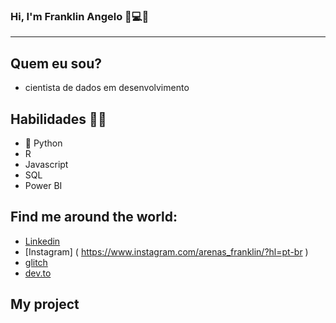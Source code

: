 ### Hi, I'm Franklin Angelo 👦💻👋
---

## Quem eu sou?
* cientista de dados em desenvolvimento 


## Habilidades 🤹🏻

* 🐍 Python
* R
* Javascript
* SQL
* Power BI

## Find me around the world:
* [Linkedin]( https://www.linkedin.com/in/arenasfranklin/ )
* [Instagram] ( https://www.instagram.com/arenas_franklin/?hl=pt-br )
* [glitch](https://glitch.com/@arenas-franklin)
* [dev.to](https://dev.to/arenasfranklin)

## **My project**




<!--
**arenas-franklin/arenas-franklin** is a ✨ _special_ ✨ repository because its `README.md` (this file) appears on your GitHub profile.

Here are some ideas to get you started:

- 🔭 I’m currently working on ...
- 🌱 I’m currently learning ...
- 👯 I’m looking to collaborate on ...
- 🤔 I’m looking for help with ...
- 💬 Ask me about ...
- 📫 How to reach me: ...
- 😄 Pronouns: ...
- ⚡ Fun fact: ...
-->
